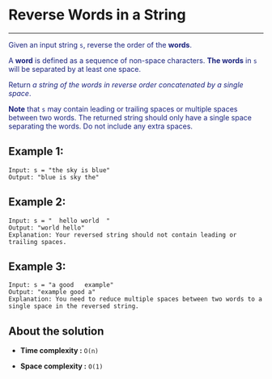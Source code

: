 # Reverse Words in a String

---

<font color="#1a237e">

Given an input string `s`, reverse the order of the **words**.

A **word** is defined as a sequence of non-space characters. **The words** in `s` will be separated by at least one space.

Return _a string of the words in reverse order concatenated by a single space_.

**Note** that `s` may contain leading or trailing spaces or multiple spaces between two words. The returned string should only have a single space separating the words. Do not include any extra spaces.
</font>

## Example 1:

```
Input: s = "the sky is blue"
Output: "blue is sky the"
```

## Example 2:

```
Input: s = "  hello world  "
Output: "world hello"
Explanation: Your reversed string should not contain leading or trailing spaces.
```

## Example 3:

```
Input: s = "a good   example"
Output: "example good a"
Explanation: You need to reduce multiple spaces between two words to a single space in the reversed string.
```

## About the solution

- **Time complexity :** `O(n)`

- **Space complexity :** `O(1)`
